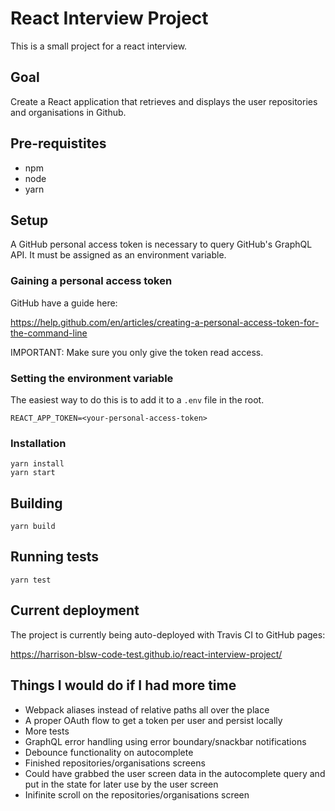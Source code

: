 # React Interview Project

This is a small project for a react interview.

## Goal

Create a React application that retrieves and displays the user repositories and organisations in Github.

## Pre-requistites

* npm
* node
* yarn

## Setup

A GitHub personal access token is necessary to query GitHub's GraphQL API. It must be assigned as an environment variable.

### Gaining a personal access token

GitHub have a guide here:

https://help.github.com/en/articles/creating-a-personal-access-token-for-the-command-line

IMPORTANT: Make sure you only give the token read access.

### Setting the environment variable

The easiest way to do this is to add it to a `.env` file in the root.

```
REACT_APP_TOKEN=<your-personal-access-token>
```

### Installation

```
yarn install
yarn start
```

## Building

```
yarn build
```

## Running tests

```
yarn test
```

## Current deployment

The project is currently being auto-deployed with Travis CI to GitHub pages:

https://harrison-blsw-code-test.github.io/react-interview-project/

## Things I would do if I had more time

* Webpack aliases instead of relative paths all over the place
* A proper OAuth flow to get a token per user and persist locally
* More tests
* GraphQL error handling using error boundary/snackbar notifications
* Debounce functionality on autocomplete
* Finished repositories/organisations screens
* Could have grabbed the user screen data in the autocomplete query and put in the state for later use by the user screen
* Inifinite scroll on the repositories/organisations screen
